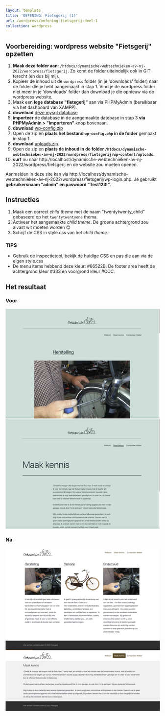 ```yaml
---
layout: template
title: 'OEFENING: Fietsgerij (1)'
url: /wordpress/oefening-fietsgerij-deel-1
collection: wordpress
---
```

## Voorbereiding: wordpress website "Fietsgerij" opzetten
1. <strong>Maak deze folder aan</strong>: <code>/htdocs/dynamische-webtechnieken-av-nj-2022/wordpress/fietsgerij</code>. Zo komt de folder uiteindelijk ook in GIT terecht (en dus bij mij).
2. Kopieer de inhoud uit de <code>wordpress</code> folder (in je 'downloads' folder) naar de folder die je hebt aangemaakt in stap 1. Vind je de wordpress folder niet meer in je 'downloads' folder dan download je die opnieuw via de wordpress website.
3. Maak een <strong>lege database "fietsgerij"</Strong> aan via PHPMyAdmin (bereikbaar via het dashboard van XAMPP).
4. <strong>download</strong> <a href="fietsgerij/database.sql">deze mysql database</a>
5. <strong>importeer</strong> de database in de aangemaakte datebase in stap 3 <strong>via PHPMyAdmin > "Importeren"</strong> knop bovenaan. 
6. <strong>download</strong> <a href="fietsgerij/wp-config.zip">wp-config.zip</a>
7. Open de zip en <strong>plaats het bestand <code>wp-config.php</code> in de folder</strong> gemaakt in stap 1.
8. <strong>download</strong> <a href="fietsgerij/uploads.zip?v=1">uploads.zip</a>.
9. Open de zip en <strong>plaats de inhoud in de folder <code>/htdocs/dynamische-webtechnieken-av-nj-2022/wordpress/fietsgerij/wp-content/uploads</code></strong>.
10. <strong>surf</strong> nu naar http://localhost/dynamische-webtechnieken-av-nj-2022/wordpress/fietsgerij en de website zou moeten openen.

Aanmelden in deze site kan via http://localhost/dynamische-webtechnieken-av-nj-2022/wordpress/fietsgerij/wp-login.php.
Je gebruikt <strong>gebruikersnaam "admin" en paswoord "Test123!"</strong>.

## Instructies
1. Maak een correct <em>child theme</em> met de naam "twentytwenty_child" gebaseerd op het <code>twentytwentyone</code> thema.
2. Activeer het aangemaakte <em>child theme</em>. De groene achtergrond zou alvast wit moeten worden 😊
2. Schrijf de CSS in style.css van het <em>child theme</em>.

<div class="highlight">
<h3>TIPS</h3>
<ul>
<li>Gebruik de inspectietool, bekijk de huidige CSS en pas die aan via de eigen style.css</li>
<li>De menu items hebbend deze kleur: #66522B. De footer area heeft de achtergrond kleur #333 en voorgrond kleur #CCC.</li>
</ul>
</div>

## Het resultaat

### Voor
<img class="shadow" src="images/oefening_fietsgerij_deel_1_voor_1.jpg" />
<img class="shadow" src="images/oefening_fietsgerij_deel_1_voor_2.jpg" />

### Na
<img class="shadow" src="images/oefening_fietsgerij_deel_1_na_1.jpg" />
<img class="shadow" src="images/oefening_fietsgerij_deel_1_na_2.jpg" />
